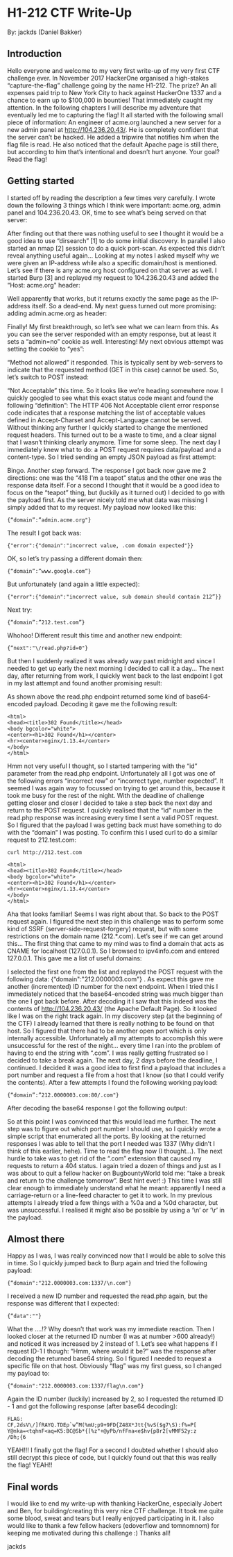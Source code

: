# H1-212 CTF Write-Up
By: jackds (Daniel Bakker)

## Introduction
Hello everyone and welcome to my very first write-up of my very first CTF challenge ever. In 
November 2017 HackerOne organised a high-stakes “capture-the-flag” challenge going by
the name H1-212. The prize? An all expenses paid trip to New York City to hack against
HackerOne 1337 and a chance to earn up to $100,000 in bounties! That immediately caught
my attention.
In the following chapters I will describe my adventure that eventually led me to capturing the
flag! It all started with the following small piece of information:
An engineer of acme.org launched a new server for a new admin panel at
http://104.236.20.43/. He is completely confident that the server can’t be hacked. He
added a tripwire that notifies him when the flag file is read. He also noticed that the
default Apache page is still there, but according to him that’s intentional and doesn’t
hurt anyone. Your goal? Read the flag!

## Getting started
I started off by reading the description a few times very carefully. I wrote down the following
3 things which I think were important: acme.org, admin panel and 104.236.20.43. OK, time
to see what’s being served on that server:

After finding out that there was nothing useful to see I thought it would be a good idea to use
“dirsearch” [1] to do some initial discovery. In parallel I also started an nmap [2] session to
do a quick port-scan. As expected this didn’t reveal anything useful again...
Looking at my notes I asked myself why we were given an IP-address while also a specific
domain/host is mentioned. Let’s see if there is any acme.org host configured on that server
as well. I started Burp [3] and replayed my request to 104.236.20.43 and added the “Host:
acme.org" header:

Well apparently that works, but it returns exactly the same page as the IP-address itself. So
a dead-end. My next guess turned out more promising: adding admin.acme.org as header:

Finally! My first breakthrough, so let’s see what we can learn from this. As you can see the
server responded with an empty response, but at least it sets a “admin=no” cookie as well.
Interesting! My next obvious attempt was setting the cookie to “yes”:

“Method not allowed” it responded. This is typically sent by web-servers to indicate that the
requested method (GET in this case) cannot be used. So, let’s switch to POST instead:

“Not Acceptable” this time. So it looks like we’re heading somewhere now. I quickly googled
to see what this exact status code meant and found the following “definition”: The HTTP 406
Not Acceptable client error response code indicates that a response matching the list of
acceptable values defined in Accept-Charset and Accept-Language cannot be served.
Without thinking any further I quickly started to change the mentioned request headers. This
turned out to be a waste to time, and a clear signal that I wasn’t thinking clearly anymore.
Time for some sleep.
The next day I immediately knew what to do: a POST request requires data/payload and a
content-type. So I tried sending an empty JSON payload as first attempt:

Bingo. Another step forward. The response I got back now gave me 2 directions: one was
the “418 I'm a teapot” status and the other one was the response data itself. For a second I
thought that it would be a good idea to focus on the “teapot” thing, but (luckily as it turned
out) I decided to go with the payload first. As the server nicely told me what data was
missing I simply added that to my request. My payload now looked like this:

```
{“domain”:”admin.acme.org"}
```

The result I got back was:

```
{"error":{"domain":"incorrect value, .com domain expected"}}
```

OK, so let’s try passing a different domain then:

```
{“domain”:”www.google.com”}
```

But unfortunately (and again a little expected):

```
{"error":{"domain":"incorrect value, sub domain should contain 212”}}
```

Next try:

```
{“domain”:”212.test.com”}
```

Whohoo! Different result this time and another new endpoint:

```
{“next":"\/read.php?id=0"}
```

But then I suddenly realized it was already way past midnight and since I needed to get up
early the next morning I decided to call it a day... The next day, after returning from work, I
quickly went back to the last endpoint I got in my last attempt and found another promising
result:

As shown above the read.php endpoint returned some kind of base64-encoded payload.
Decoding it gave me the following result:

```
<html>
<head><title>302 Found</title></head>
<body bgcolor="white">
<center><h1>302 Found</h1></center>
<hr><center>nginx/1.13.4</center>
</body>
</html>
```

Hmm not very useful I thought, so I started tampering with the “id” parameter from the
read.php endpoint. Unfortunately all I got was one of the following errors “incorrect row” or
“incorrect type, number expected”. It seemed I was again way to focussed on trying to get
around this, because it took me busy for the rest of the night.
With the deadline of challenge getting closer and closer I decided to take a step back the
next day and return to the POST request. I quickly realised that the “id” number in the
read.php response was increasing every time I sent a valid POST request. So I figured that
the payload I was getting back must have something to do with the “domain” I was posting.
To confirm this I used curl to do a similar request to 212.test.com:

```
curl http://212.test.com

<html>
<head><title>302 Found</title></head>
<body bgcolor="white">
<center><h1>302 Found</h1></center>
<hr><center>nginx/1.13.4</center>
</body>
</html>
```

Aha that looks familiar! Seems I was right about that. So back to the POST request again. I
figured the next step in this challenge was to perform some kind of SSRF
(server-side-request-forgery) request, but with some restrictions on the domain name
(212.*.com). Let’s see if we can get around this...
The first thing that came to my mind was to find a domain that acts as CNAME for localhost
(127.0.0.1). So I browsed to ipv4info.com and entered 127.0.0.1. This gave me a list of
useful domains:

I selected the first one from the list and replayed the POST request with the following data:
{“domain":"212.0000003.com"} . As expect this gave me another (incremented) ID number
for the next endpoint. When I tried this I immediately noticed that the base64-encoded string
was much bigger than the one I got back before. After decoding it I saw that this indeed was
the contents of http://104.236.20.43/ (the Apache Default Page). So it looked like I was on
the right track again.
In my discovery step (at the beginning of the CTF) I already learned that there is really
nothing to be found on that host. So I figured that there had to be another open port which is
only internally accessible. Unfortunately all my attempts to accomplish this were
unsuccessful for the rest of the night... every time I ran into the problem of having to end the
string with “.com”. I was really getting frustrated so I decided to take a break again.
The next day, 2 days before the deadline, I continued. I decided it was a good idea to first
find a payload that includes a port number and request a file from a host that I know (so that
I could verify the contents). After a few attempts I found the following working payload:

```
{“domain”:”212.0000003.com:80/.com"}
```

After decoding the base64 response I got the following output:

So at this point I was convinced that this would lead me further. The next step was to figure
out which port number I should use, so I quickly wrote a simple script that enumerated all the
ports. By looking at the returned responses I was able to tell that the port I needed was 1337
(Why didn’t I think of this earlier, hehe). Time to read the flag now (I thought...).
The next hurdle to take was to get rid of the “.com” extension that caused my requests to
return a 404 status. I again tried a dozen of things and just as I was about to quit a fellow
hacker on BugbountyWorld told me: “take a break and return to the challenge tomorrow”.
Best hint ever! :) This time I was still clear enough to immediately understand what he
meant: apparently I need a carriage-return or a line-feed character to get it to work. In my
previous attempts I already tried a few things with a %0a and a %0d character, but was
unsuccessful. I realised it might also be possible by using a ‘\n’ or ‘\r’ in the payload.

## Almost there
Happy as I was, I was really convinced now that I would be able to solve this in time. So I
quickly jumped back to Burp again and tried the following payload:

```
{“domain":"212.0000003.com:1337/\n.com"}
```

I received a new ID number and requested the read.php again, but the response was
different that I expected:

```
{“data":""}
```

What the ....!? Why doesn’t that work was my immediate reaction. Then I looked closer at
the returned ID number (I was at number >600 already!) and noticed it was increased by 2
instead of 1. Let’s see what happens if I request ID-1 I though:
“Hmm, where would it be?” was the response after decoding the returned base64 string. So I
figured I needed to request a specific file on that host. Obviously “flag” was my first guess,
so I changed my payload to:

```
{“domain":"212.0000003.com:1337/flag\n.com"}
```

Again the ID number (luckily) increased by 2, so I requested the returned ID - 1 and got the
following response (after base64 decoding):

```
FLAG:
CF,2dsV\/]fRAYQ.TDEp`w”M(%mU;p9+9FD{Z48X*Jtt{%vS($g7\S):f%=P[
Y@nka=<tqhnF<aq=K5:BC@Sb*{[%z"+@yPb/nfFna<e$hv{p8r2[vMMF52y:z
/Dh;{6
```

YEAH!!! I finally got the flag! For a second I doubted whether I should also still decrypt this
piece of code, but I quickly found out that this was really the flag! YEAH!!

## Final words
I would like to end my write-up with thanking HackerOne, especially Jobert and Ben, for
building/creating this very nice CTF challenge. It took me quite some blood, sweat and tears
but I really enjoyed participating in it. I also would like to thank a few fellow hackers
(edoverflow and tomnomnom) for keeping me motivated during this challenge :)
Thanks all!

jackds

